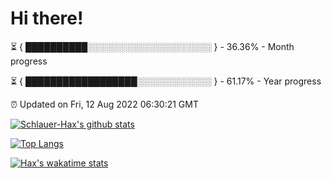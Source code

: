 # Hi there!

⏳ { ██████████░░░░░░░░░░░░░░░░░░░░ } - 36.36% - Month progress

⏳ { ██████████████████░░░░░░░░░░░░ } - 61.17% - Year progress

⏰ Updated on Fri, 12 Aug 2022 06:30:21 GMT


[![Schlauer-Hax's github stats](https://github-readme-stats.vercel.app/api?username=Schlauer-Hax&show_icons=true&theme=dark&count_private=true)](https://github.com/Schlauer-Hax)


[![Top Langs](https://github-readme-stats.vercel.app/api/top-langs/?username=Schlauer-Hax&layout=compact&theme=dark)](https://github.com/Schlauer-Hax?tab=repositories)


[![Hax's wakatime stats](https://github-readme-stats.vercel.app/api/wakatime?username=Hax&theme=dark)](https://wakatime.com/@Hax)

